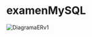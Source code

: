 # examenMySQL

![DiagramaERv1](https://github.com/user-attachments/assets/7bc8afa7-4e24-4a06-8acc-42d9f9e0b186)

